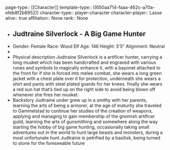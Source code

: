 page-type:: [[Character]]
template-type:: ((650aa714-faaa-462c-a70a-efeb8f2b8952))
character-type:: player-character
character-player:: Lasse
alive:: true
affiliation:: None 
rank:: None

- ## Judtraine Silverlock - A Big Game Hunter
- Gender: Female
  Race: Wood Elf
  Age: 146
  Height: 5’5”
  Alignment: Neutral
-
- Physical description
  Judtraine Silverlock is a artificer hunter, carrying a long musket which has been handcrafted and engraved with various runes and symbols to magically enhance it, with a bayonet attached to the front for if she is forced into melee combat, she wears a long green jacket with a chest plate over it for protection, underneath she wears a shirt and pants with steel plated guards for her knees. finally she wears a red sun hat that’s tied up on the right side to avoid being blown off whenever she fires her musket.
- Backstory
  Judtraine under grew up in a smithy with her parents, learning the arts of being a armorer, at the age of maturity she traveled to Gammelstad to continue her studies of the creation of weapons, applying and managing to gain membership of the gnomish artificer guild, learning the arts of gunsmithing and somewhere along the way starting the hobby of big game hunting, occasionally taking small adventures out in the world to hunt large beasts and monsters, during a most unfortunate hunt Judtraine is petrified by a basilisk, being turned to stone for the foreseeable future